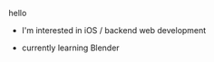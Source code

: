 

<!---
jackderemiah/jackderemiah is a ✨ special ✨ repository because its `README.md` (this file) appears on your GitHub profile.
You can click the Preview link to take a look at your changes.
--->
 hello

  -  I'm interested in iOS / backend web development 

  -  currently learning Blender



